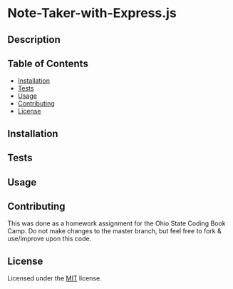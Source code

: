 # Note-Taker-with-Express.js

## Description


## Table of Contents
- [Installation](#installation)
- [Tests](#tests)
- [Usage](#usage)
- [Contributing](#contributing)
- [License](#license)

## Installation


## Tests


## Usage 


## Contributing 
This was done as a homework assignment for the Ohio State Coding Book Camp. Do not make changes to the master branch, but feel free to fork & use/improve upon this code.

## License 
Licensed under the [MIT](LICENSE.txt) license.